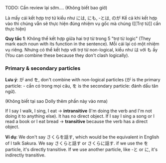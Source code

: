 TODO: Cần review lại sớm.... (Không biết bao giờ)

Là mấy cái kết hợp trợ từ kiểu như  には, にも, -とは, のが
Kể cả khi kết hợp vào thì chúng vẫn sẽ thực hiện đúng nhiệm vụ gốc mà chúng ([[Trợ từ]] cần thực hiện)

**Quy tắc 1**: Không thể kết hợp giữa hai trợ từ trong 5 "trợ từ logic" (They mark each noun with its function in the sentence). Mỗi cái lại có một nhiệm vụ riêng. Nhưng có thể kết hợp với trợ từ non-logical, kiểu như は với も ấy (You can combine these because they don't clash logically).
### Primary & secondary particles
**Lưu ý**: が and を, don't combine with non-logical particles (が is the primary particle: - cần có trong mọi câu, を is the secondary particle: đánh dấu tân ngữ).

(Không biết tại sao Dolly thêm phần này vào nma)

If I say I walk, I sing, I eat -> **intransitive** (I'm doing the verb and I'm not doing it to anything else). It has no direct object.
If I say I sing a song or I read a book or I eat bread -> **transitive** because the verb has a direct object.

**Ví dụ**: We don't say さくらを話す, which would be the equivalent in English of I talk Sakura. We say さくらと話す or さくらに話す.
if we use the を particle, it's directly transitive. If we use another particle, like -と or に, it's indirectly transitive.